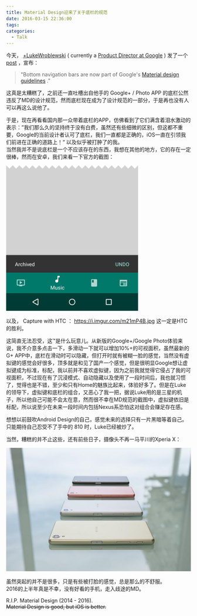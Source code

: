 ```yaml
---
title: Material Design迎来了关于底栏的规范
date: 2016-03-15 22:36:00
tags:
categories:
  - Talk
---
```



今天， [+LukeWroblewski][1] ( currently a [Product Director at Google][2] ) 发了一个 [post][3] ，宣布：  

> "Bottom navigation bars are now part of Google's [Material design guidelines][4] ."     

这真是太糟糕了，之前还一直吐槽出自他手的 Google+ / Photo APP 的底栏公然违反了MD的设计规范，然而底栏现在成为了设计规范的一部分，于是再也没有人可以再这么说他了。  
<!--more-->
于是，现在再看看国内那一众带着底栏的APP，仿佛看到了它们满含着泪水激动的表示：”我们那么久的坚持终于没有白费，虽然还有些细微的区别，但这都不重要，Google的当前设计者认可了底栏，我们一直都是正确的，iOS一直在引领我们前进在正确的道路上！“ 以及似乎被打肿了的我。  
当然我并不是说底栏是一个不应该存在的东西，我想在其他的地方，它的存在一定很棒，然而在安卓，我们来看一下官方的截图：

![Bottom_bar_Capture](/images/post/p01-bottom-bar-capture.png)

以及， Capture with HTC ： <https://i.imgur.com/m21mP4B.jpg>
这一定是HTC的胜利。  

这简直无法忍受，这™是什么玩意儿。从新版的Google+/Google Photo体验来说，我不介意多点击一下，多滑动一下就可以增加10%+的可视面积，虽然最新的G+ APP中，底栏在滑动时可以隐藏，但打开时就有被糊一脸的感觉，当然没有虚拟键的感觉会好很多，顶多就是和见了国产一个感觉，但是很明显Google想让虚拟键成为标准，标配，我以前并不喜欢虚拟键，因为之前我就觉得它侵占了我的可视面积，不过现在有了沉浸模式、自动隐藏以及使用了一段时间后，我也就习惯了，觉得也是不错，至少和只有Home的魅族比起来，体验好多了。但是在Luke的领导下，虚拟键和底栏的组合，又恶心了我一把，据说Luke用的是三星的机子，所以他自己可能不会太在意，然而很不幸在MD规范的截图中，虚拟键依旧是标配，所以说至少在未来一段时间内包括Nexus系恐怕这对组合会赚足存在感。

想想以前鼓吹Android Design的自己，感觉未来的选择只有一片黑暗等着自己。  
只能期待自己忍受不了手中的 810 时，Luke已经被炒了。

当然，糟糕的并不止这些，还有前些日子，摄像头不再一马平川的Xperia X：  

![Xperia X](/images/post/p01-xperia-x.jpg)

虽然突起的并不是很多，只是有些被打脸的感觉，总是那么的不舒服。  
2016的上半年真是不幸，没有好看的手机，走入歧途的MD。


R.I.P.  Material Design (2014 - 2016).  
<s>Material Design is good, but iOS is better.</s>  


  [1]: https://plus.google.com/u/0/+LukeWroblewski/posts
  [2]: http://www.lukew.com/about/
  [3]: https://plus.google.com/u/0/+LukeWroblewski/posts/KywisYsPYV1
  [4]: https://www.google.com/design/spec/components/bottom-navigation.html#bottom-navigation-style
